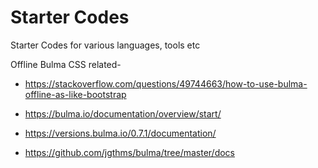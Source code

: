 # Starter Codes
 Starter Codes for various languages, tools etc


Offline Bulma CSS related-

- https://stackoverflow.com/questions/49744663/how-to-use-bulma-offline-as-like-bootstrap

- https://bulma.io/documentation/overview/start/

- https://versions.bulma.io/0.7.1/documentation/

- https://github.com/jgthms/bulma/tree/master/docs
